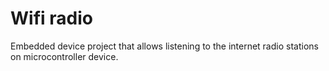 # Wifi radio

Embedded device project that allows listening to the internet radio stations on microcontroller device.
